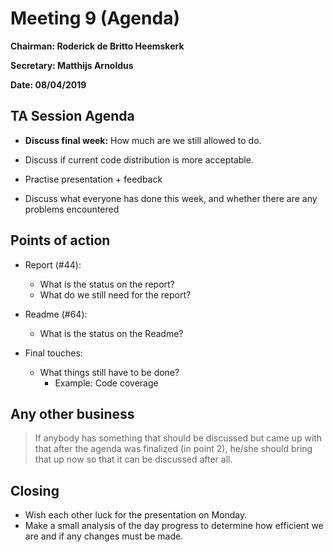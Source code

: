 # Meeting 9 (Agenda)

**Chairman: Roderick de Britto Heemskerk**

**Secretary: Matthijs Arnoldus**

**Date: 08/04/2019**

## TA Session Agenda
- **Discuss final week:** How much are we still allowed to do.

- Discuss if current code distribution is more acceptable.

- Practise presentation + feedback

- Discuss what everyone has done this week, and whether there are any problems encountered

## Points of action

- Report (#44):
    - What is the status on the report?
    - What do we still need for the report?

- Readme (#64):
    - What is the status on the Readme?

    
- Final touches:
    - What things still have to be done?
        - Example: Code coverage

## Any other business
> If anybody has something that should be discussed but came up with that after the agenda was finalized (in point 2), he/she should bring that up now so that it can be discussed after all.

## Closing
- Wish each other luck for the presentation on Monday.
- Make a small analysis of the day progress to determine how efficient we are and if any changes must be made.
